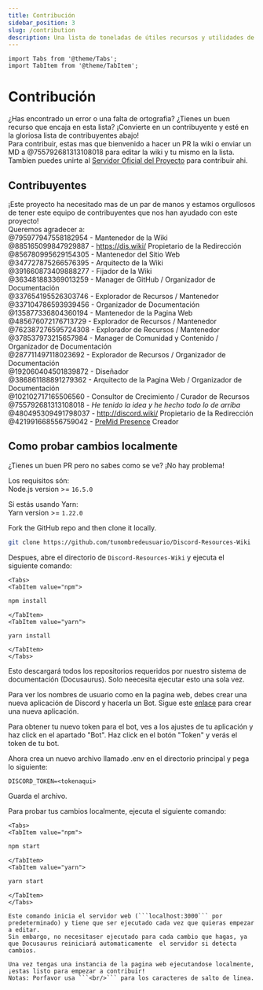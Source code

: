```yaml
---
title: Contribución
sidebar_position: 3
slug: /contribution
description: Una lista de toneladas de útiles recursos y utilidades de Discord para todo tipo de usuarios, desde principiantes hasta usuarios avanzados.
---
```


```mdx-code-block
import Tabs from '@theme/Tabs';
import TabItem from '@theme/TabItem';
```

# Contribución

¿Has encontrado un error o una falta de ortografia? ¿Tienes un buen recurso que encaja en esta lista? ¡Convierte en un contribuyente y esté en la gloriosa lista de contribuyentes abajo!<br/>
Para contribuir, estas mas que bienvenido a hacer un PR la wiki o enviar un MD a @755792681313108018 para editar la wiki y tu mismo en la lista.
Tambien puedes unirte al [Servidor Oficial del Proyecto](https://discord.gg/yxbqz9pNxS) para contribuir ahi.

## Contribuyentes

¡Este proyecto ha necesitado mas de un par de manos y estamos orgullosos de tener este equipo de contribuyentes que nos han ayudado con este proyecto!<br/>
Queremos agradecer a:<br/>
@795977947558182954 - Mantenedor de la Wiki <br/>
@885165099847929887 - <https://dis.wiki/> Propietario de la Redirección <br/>
@856780995629154305 - Mantenedor del Sitio Web <br/>
@347727875266576395 - Arquitecto de la Wiki <br/>
@391660873409888277 - Fijador de la Wiki <br/>
@363481883369013259 - Manager de GitHub / Organizador de Documentación<br/>
@337654195526303746 - Explorador de Recursos / Mantenedor<br/>
@337104786593939456 - Organizador de Documentación<br/>
@135877336804360194 - Mantenedor de la Pagina Web <br/>
@485676072176713729 - Explorador de Recursos / Mantenedor<br/>
@762387276595724308 - Explorador de Recursos / Mantenedor<br/>
@378537973215657984 - Manager de Comunidad y Contenido / Organizador de Documentación<br/>
@287711497118023692 - Explorador de Recursos / Organizador de Documentación<br/>
@192060404501839872 - Diseñador<br/>
@386861188891279362 - Arquitecto de la Pagina Web / Organizador de Documentación<br/>
@102102717165506560 - Consultor de Crecimiento / Curador de Recursos<br/>
@755792681313108018 - *He tenido la idea y he hecho todo lo de arriba*  <br/>
@480495309491798037 - <http://discord.wiki/> Propietario de la Redirección <br/>
@421991668556759042 - [PreMid Presence](https://premid.app/store/presences/Discord%20Resources) Creador

## Como probar cambios localmente

¿Tienes un buen PR pero no sabes como se ve? ¡No hay problema!<br/>

Los requisitos són:<br/>
Node.js version >= ```16.5.0```<br/>

Si estás usando Yarn:<br/>
Yarn version >= ```1.22.0```

Fork the GitHub repo and then clone it locally.

```bash
git clone https://github.com/tunombredeusuario/Discord-Resources-Wiki
```

Despues, abre el directorio de `Discord-Resources-Wiki` y ejecuta el siguiente comando:
  
```mdx-code-block
<Tabs>
<TabItem value="npm">
```

```bash
npm install
```

```mdx-code-block
</TabItem>
<TabItem value="yarn">
```

```bash
yarn install
```

```mdx-code-block
</TabItem>
</Tabs>
```

Esto descargará todos los repositorios requeridos por nuestro sistema de documentación (Docusaurus). Solo neecesita ejecutar esto una sola vez.

Para ver los nombres de usuario como en la pagina web, debes crear una nueva aplicación de Discord y hacerla un Bot.
Sigue este [enlace](https://github.com/reactiflux/discord-irc/wiki/Creating-a-discord-bot-&-getting-a-token) para crear una nueva aplicación.

Para obtener tu nuevo token para el bot, ves a los ajustes de tu aplicación y haz click en el apartado "Bot".
Haz click en el botón "Token" y verás el token de tu bot.

Ahora crea un nuevo archivo llamado .env en el directorio principal y pega lo siguiente:

```env
DISCORD_TOKEN=<tokenaqui>
```

Guarda el archivo.

Para probar tus cambios localmente, ejecuta el siguiente comando:

```mdx-code-block
<Tabs>
<TabItem value="npm">
```

```bash
npm start
```

```mdx-code-block
</TabItem>
<TabItem value="yarn">
```

```bash
yarn start
```

```mdx-code-block
</TabItem>
</Tabs>

Este comando inicia el servidor web (```localhost:3000``` por predeterminado) y tiene que ser ejecutado cada vez que quieras empezar a editar.
Sin embargo, no necesitaser ejecutado para cada cambio que hagas, ya que Docusaurus reiniciará automaticamente  el servidor si detecta cambios.

Una vez tengas una instancia de la pagina web ejecutandose localmente, ¡estas listo para empezar a contribuir!
Notas: Porfavor usa ```<br/>``` para los caracteres de salto de linea.
